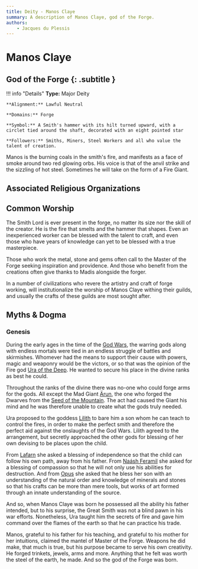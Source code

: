 ```yaml
---
title: Deity - Manos Claye
summary: A description of Manos Claye, god of the Forge.
authors:
    - Jacques du Plessis
---
```

# Manos Claye
## God of the Forge {: .subtitle }

!!! info "Details"
    **Type:** Major Deity

    **Alignment:** Lawful Neutral

    **Domains:** Forge

    **Symbol:** A Smith's hammer with its hilt turned upward, with a circlet tied around the shaft, decorated with an eight pointed star

    **Followers:** Smiths, Miners, Steel Workers and all who value the talent of creation.

Manos is the burning coals in the smith's fire, and manifests as a face of smoke around two red glowing orbs. His voice is that of the anvil strike and the sizzling of hot steel. Sometimes he will take on the form of a Fire Giant.

## Associated Religious Organizations

## Common Worship
The Smith Lord is ever present in the forge, no matter its size nor the skill of the creator.  He is the fire that smelts and the hammer that shapes.  Even an inexperienced worker can be blessed with the talent to craft, and even those who have years of knowledge can yet to be blessed with a true masterpiece.

Those who work the metal, stone and gems often call to the Master of the Forge seeking inspiration and providence.  And those who benefit from the creations often give thanks to Madis alongside the forger.

In a number of civilizations who revere the artistry and craft of forge working, will institutionalize the worship of Manos Claye withing their guilds, and usually the crafts of these guilds are most sought after.

## Myths & Dogma
### Genesis
During the early ages in the time of the [God Wars](../../../history/ages/times_of_turmoil#the-god-ears), the warring gods along with endless mortals were tied in an endless struggle of battles and skirmishes. Whomever had the means to support their cause with powers, magic and weaponry would be the victors, or so that was the opinion of the Fire god [Ura of the Deep](../ura).  He wanted to secure his place in the divine ranks as best he could.

Throughout the ranks of the divine there was no-one who could forge arms for the gods.  All except the Mad Giant [Ärun](../../../history/myths/creation_dwarves), the one who forged the Dwarves from the [Seed of the Mountain](../../../history/myths/seeds_of_life#the-seed-of-the-mountain).  The act had caused the Giant his mind and he was therefore unable to create what the gods truly needed.

Ura proposed to the goddess [Lilith](../lilith) to bare him a son whom he can teach to control the fires, in order to make the perfect smith and therefore the perfect aid against the onslaughts of the God Wars.  Lilith agreed to the arrangement, but secretly approached the other gods for blessing of her own devising to be places upon the child.

From [Lafarn](../lafarn) she asked a blessing of independence so that the child can follow his own path, away from his father. From [Naásh Feramil](../naash_feramil)  she asked for a blessing of compassion so that he will not only use his abilities for destruction.  And from [Opus](../opus) she asked that he bless her son with an understanding of the natural order and knowledge of minerals and stones so that his crafts can be more than mere tools, but works of art formed through an innate understanding of the source.

And so, when Manos Claye was born he possessed all the ability his father intended, but to his surprise, the Great Smith was not a blind pawn in his war efforts.  Nonetheless, Ura taught him the secrets of fire and gave him command over the flames of the earth so that he can practice his trade.

Manos, grateful to his father for his teaching, and grateful to his mother for her intuitions, claimed the mantel of Master of the Forge. Weapons he did make, that much is true, but his purpose became to serve his own creativity.  He forged trinkets, jewels, arms and more.  Anything that he felt was worth the steel of the earth, he made.  And so the god of the Forge was born.